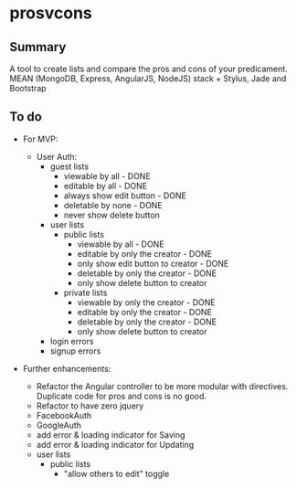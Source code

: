prosvcons
=========

Summary
-------
A tool to create lists and compare the pros and cons of your predicament. MEAN (MongoDB, Express, AngularJS, NodeJS)
stack + Stylus, Jade and Bootstrap


To do
-----
- For MVP:
    - User Auth:
        - guest lists
            - viewable by all - DONE
            - editable by all - DONE
            - always show edit button - DONE
            - deletable by none - DONE
            - never show delete button
        - user lists
            - public lists
                - viewable by all - DONE
                - editable by only the creator - DONE
                - only show edit button to creator - DONE
                - deletable by only the creator - DONE
                - only show delete button to creator
            - private lists
                - viewable by only the creator - DONE
                - editable by only the creator - DONE
                - deletable by only the creator - DONE
                - only show delete button to creator
        - login errors
        - signup errors

- Further enhancements:
    - Refactor the Angular controller to be more modular with directives.  Duplicate code for pros and cons is no good.
    - Refactor to have zero jquery
    - FacebookAuth
	- GoogleAuth
	- add error & loading indicator for Saving
    - add error & loading indicator for Updating
    - user lists
    	- public lists
    		- "allow others to edit" toggle